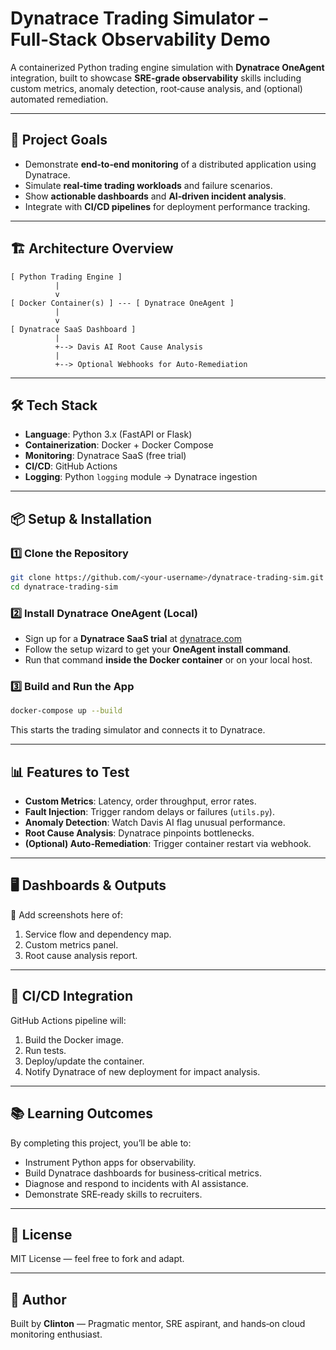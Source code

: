 # Dynatrace Trading Simulator – Full‑Stack Observability Demo

A containerized Python trading engine simulation with **Dynatrace OneAgent** integration, built to showcase **SRE‑grade observability** skills including custom metrics, anomaly detection, root‑cause analysis, and (optional) automated remediation.

---

## 🎯 Project Goals
- Demonstrate **end‑to‑end monitoring** of a distributed application using Dynatrace.
- Simulate **real‑time trading workloads** and failure scenarios.
- Show **actionable dashboards** and **AI‑driven incident analysis**.
- Integrate with **CI/CD pipelines** for deployment performance tracking.

---

## 🏗️ Architecture Overview

```
[ Python Trading Engine ]
          |
          v
[ Docker Container(s) ] --- [ Dynatrace OneAgent ]
          |
          v
[ Dynatrace SaaS Dashboard ]
          |
          +--> Davis AI Root Cause Analysis
          |
          +--> Optional Webhooks for Auto‑Remediation
```

---

## 🛠️ Tech Stack
- **Language**: Python 3.x (FastAPI or Flask)
- **Containerization**: Docker + Docker Compose
- **Monitoring**: Dynatrace SaaS (free trial)
- **CI/CD**: GitHub Actions
- **Logging**: Python `logging` module → Dynatrace ingestion

---

## 📦 Setup & Installation

### 1️⃣ Clone the Repository
```bash
git clone https://github.com/<your-username>/dynatrace-trading-sim.git
cd dynatrace-trading-sim
```

### 2️⃣ Install Dynatrace OneAgent (Local)
- Sign up for a **Dynatrace SaaS trial** at [dynatrace.com](https://www.dynatrace.com/trial/)
- Follow the setup wizard to get your **OneAgent install command**.
- Run that command **inside the Docker container** or on your local host.

### 3️⃣ Build and Run the App
```bash
docker-compose up --build
```

This starts the trading simulator and connects it to Dynatrace.

---

## 📊 Features to Test

- **Custom Metrics**: Latency, order throughput, error rates.
- **Fault Injection**: Trigger random delays or failures (`utils.py`).
- **Anomaly Detection**: Watch Davis AI flag unusual performance.
- **Root Cause Analysis**: Dynatrace pinpoints bottlenecks.
- **(Optional) Auto‑Remediation**: Trigger container restart via webhook.

---

## 🖥️ Dashboards & Outputs

📸 Add screenshots here of:
1. Service flow and dependency map.
2. Custom metrics panel.
3. Root cause analysis report.

---

## 🚀 CI/CD Integration
GitHub Actions pipeline will:
1. Build the Docker image.
2. Run tests.
3. Deploy/update the container.
4. Notify Dynatrace of new deployment for impact analysis.

---

## 📚 Learning Outcomes
By completing this project, you’ll be able to:
- Instrument Python apps for observability.
- Build Dynatrace dashboards for business‑critical metrics.
- Diagnose and respond to incidents with AI assistance.
- Demonstrate SRE‑ready skills to recruiters.

---

## 📄 License
MIT License — feel free to fork and adapt.

---

## 🙋 Author
Built by **Clinton** — Pragmatic mentor, SRE aspirant, and hands‑on cloud monitoring enthusiast.
```

